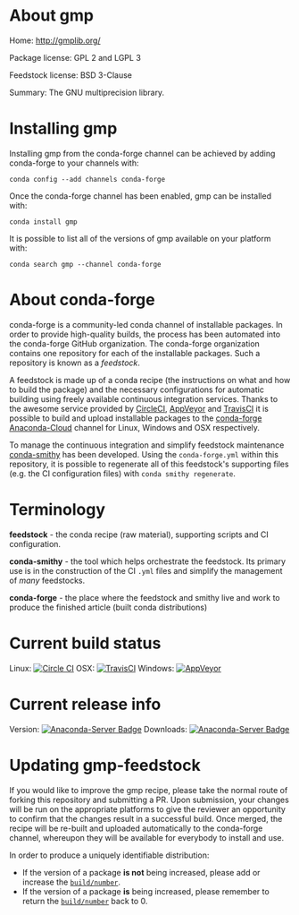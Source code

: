 About gmp
=========

Home: http://gmplib.org/

Package license: GPL 2 and LGPL 3

Feedstock license: BSD 3-Clause

Summary: The GNU multiprecision library.



Installing gmp
==============

Installing gmp from the conda-forge channel can be achieved by adding conda-forge to your channels with:

```
conda config --add channels conda-forge
```

Once the conda-forge channel has been enabled, gmp can be installed with:

```
conda install gmp
```

It is possible to list all of the versions of gmp available on your platform with:

```
conda search gmp --channel conda-forge
```


About conda-forge
=================

conda-forge is a community-led conda channel of installable packages.
In order to provide high-quality builds, the process has been automated into the
conda-forge GitHub organization. The conda-forge organization contains one repository 
for each of the installable packages. Such a repository is known as a *feedstock*.

A feedstock is made up of a conda recipe (the instructions on what and how to build
the package) and the necessary configurations for automatic building using freely
available continuous integration services. Thanks to the awesome service provided by
[CircleCI](https://circleci.com/), [AppVeyor](http://www.appveyor.com/)
and [TravisCI](https://travis-ci.org/) it is possible to build and upload installable
packages to the [conda-forge](https://anaconda.org/conda-forge)
[Anaconda-Cloud](http://docs.anaconda.org/) channel for Linux, Windows and OSX respectively.

To manage the continuous integration and simplify feedstock maintenance
[conda-smithy](http://github.com/conda-forge/conda-smithy) has been developed.
Using the ``conda-forge.yml`` within this repository, it is possible to regenerate all of
this feedstock's supporting files (e.g. the CI configuration files) with ``conda smithy regenerate``.


Terminology
===========

**feedstock** - the conda recipe (raw material), supporting scripts and CI configuration.

**conda-smithy** - the tool which helps orchestrate the feedstock.
                   Its primary use is in the construction of the CI ``.yml`` files
                   and simplify the management of *many* feedstocks.

**conda-forge** - the place where the feedstock and smithy live and work to
                  produce the finished article (built conda distributions)

Current build status
====================

Linux: [![Circle CI](https://circleci.com/gh/conda-forge/gmp-feedstock.svg?style=svg)](https://circleci.com/gh/conda-forge/gmp-feedstock)
OSX: [![TravisCI](https://travis-ci.org/conda-forge/gmp-feedstock.svg?branch=master)](https://travis-ci.org/conda-forge/gmp-feedstock) 
Windows: [![AppVeyor](https://ci.appveyor.com/api/projects/status/github/conda-forge/gmp-feedstock?svg=True)](https://ci.appveyor.com/project/conda-forge/gmp-feedstock/branch/master)

Current release info
====================
Version: [![Anaconda-Server Badge](https://anaconda.org/conda-forge/gmp/badges/version.svg)](https://anaconda.org/conda-forge/gmp)
Downloads: [![Anaconda-Server Badge](https://anaconda.org/conda-forge/gmp/badges/downloads.svg)](https://anaconda.org/conda-forge/gmp)


Updating gmp-feedstock
======================

If you would like to improve the gmp recipe, please take the normal
route of forking this repository and submitting a PR. Upon submission, your changes will
be run on the appropriate platforms to give the reviewer an opportunity to confirm that the
changes result in a successful build. Once merged, the recipe will be re-built and uploaded
automatically to the conda-forge channel, whereupon they will be available for everybody to
install and use.

In order to produce a uniquely identifiable distribution:
 * If the version of a package **is not** being increased, please add or increase
   the [``build/number``](http://conda.pydata.org/docs/building/meta-yaml.html#build-number-and-string). 
 * If the version of a package **is** being increased, please remember to return
   the [``build/number``](http://conda.pydata.org/docs/building/meta-yaml.html#build-number-and-string)
   back to 0.
